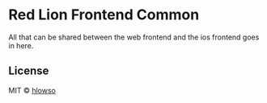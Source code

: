 # Red Lion Frontend Common

All that can be shared between the web frontend and the ios frontend goes in here.

## License

MIT © [hlowso](https://github.com/hlowso)
